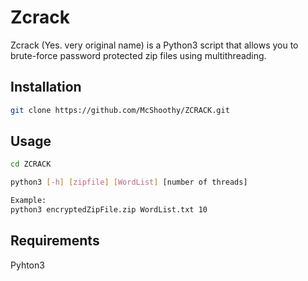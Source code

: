 # Zcrack

Zcrack (Yes. very original name) is a Python3 script that allows you to brute-force password protected zip files using multithreading.
## Installation

```bash
git clone https://github.com/McShoothy/ZCRACK.git
```

## Usage

```bash
cd ZCRACK

python3 [-h] [zipfile] [WordList] [number of threads]

Example: 
python3 encryptedZipFile.zip WordList.txt 10

```

## Requirements

Pyhton3

